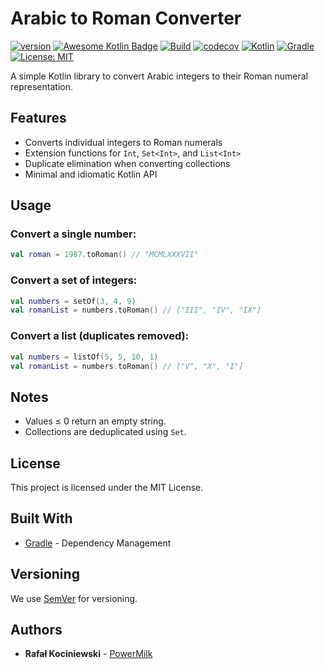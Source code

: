 # Arabic to Roman Converter

[![version](https://img.shields.io/badge/version-1.0.1-yellow.svg)](https://semver.org)
[![Awesome Kotlin Badge](https://kotlin.link/awesome-kotlin.svg)](https://github.com/KotlinBy/awesome-kotlin)
[![Build](https://github.com/rkociniewski/arabic-to-roman-converter/actions/workflows/main.yml/badge.svg)](https://github.com/rkociniewski/arabic-to-roman-converter/actions/workflows/main.yml)
[![codecov](https://codecov.io/gh/rkociniewski/arabic-to-roman-converter/branch/main/graph/badge.svg)](https://codecov.io/gh/rkociniewski/arabic-to-roman-converter)
[![Kotlin](https://img.shields.io/badge/Kotlin-2.1.21-blueviolet?logo=kotlin)](https://kotlinlang.org/)
[![Gradle](https://img.shields.io/badge/Gradle-8.14.1-blue?logo=gradle)](https://gradle.org/)
[![License: MIT](https://img.shields.io/badge/License-MIT-greem.svg)](https://opensource.org/licenses/MIT)

A simple Kotlin library to convert Arabic integers to their Roman numeral representation.

## Features

- Converts individual integers to Roman numerals
- Extension functions for `Int`, `Set<Int>`, and `List<Int>`
- Duplicate elimination when converting collections
- Minimal and idiomatic Kotlin API

## Usage

### Convert a single number:

```kotlin
val roman = 1987.toRoman() // "MCMLXXXVII"
````

### Convert a set of integers:

```kotlin
val numbers = setOf(3, 4, 9)
val romanList = numbers.toRoman() // ["III", "IV", "IX"]
```

### Convert a list (duplicates removed):

```kotlin
val numbers = listOf(5, 5, 10, 1)
val romanList = numbers.toRoman() // ["V", "X", "I"]
```

## Notes

* Values ≤ 0 return an empty string.
* Collections are deduplicated using `Set`.

## License

This project is licensed under the MIT License.

## Built With

* [Gradle](https://gradle.org/) - Dependency Management

## Versioning

We use [SemVer](http://semver.org/) for versioning.

## Authors

* **Rafał Kociniewski** - [PowerMilk](https://github.com/rkociniewski)
